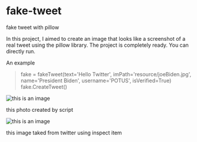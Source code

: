 # fake-tweet
fake tweet with pillow

In this project, I aimed to create an image that looks like a screenshot of a real tweet using the pillow library.
The project is completely ready. You can directly run.

An example
>fake = fakeTweet(text='Hello Twitter', imPath='resource/joeBiden.jpg', name='President Biden', username='POTUS', isVerified=True)<br />
>fake.CreateTweet()

![this is an image](https://i.hizliresim.com/p53enyw.png)

this photo created by script

![this is an image](https://i.hizliresim.com/k8r3fhv.jpg)

this image taked from twitter using inspect item
